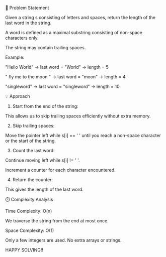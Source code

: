 📌 Problem Statement  

Given a string s consisting of letters and spaces, return the length of the last word in the string.  

A word is defined as a maximal substring consisting of non-space characters only.  

The string may contain trailing spaces.  

Example:  

"Hello World" → last word = "World" → length = 5  

" fly me to the moon " → last word = "moon" → length = 4  

"singleword" → last word = "singleword" → length = 10  


💡 Approach

1. Start from the end of the string:  

This allows us to skip trailing spaces efficiently without extra memory.  

2. Skip trailing spaces:  

Move the pointer left while s[i] == ' ' until you reach a non-space character or the start of the string.  

3. Count the last word:  

Continue moving left while s[i] != ' '.  

Increment a counter for each character encountered.  

4. Return the counter:  

This gives the length of the last word.  


⏱️ Complexity Analysis  

Time Complexity: O(n)  

We traverse the string from the end at most once.  

Space Complexity: O(1)  

Only a few integers are used. No extra arrays or strings.  


HAPPY SOLVING!!
